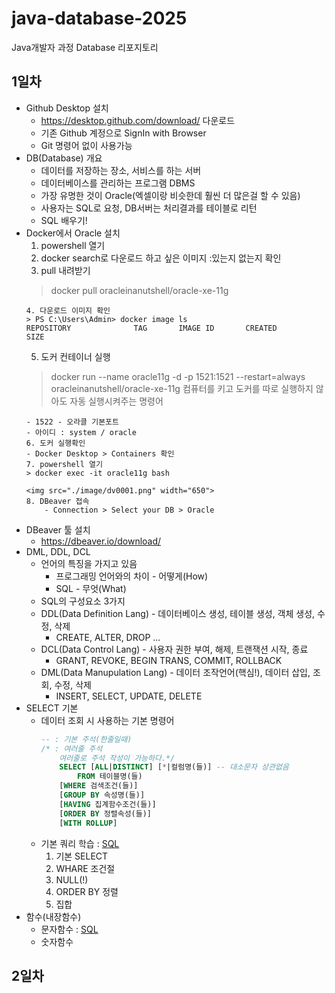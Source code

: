 # java-database-2025
Java개발자 과정 Database 리포지토리

## 1일차
- Github Desktop 설치
    - https://desktop.github.com/download/ 다운로드
    - 기존 Github 계정으로 SignIn with Browser
    - Git 명령어 없이 사용가능
- DB(Database) 개요
    - 데이터를 저장하는 장소, 서비스를 하는 서버
    - 데이터베이스를 관리하는 프로그램 DBMS
    - 가장 유명한 것이 Oracle(엑셀이랑 비슷한데 훨씬 더 많은걸 할 수 있음)
    - 사용자는 SQL로 요청, DB서버는 처리결과를 테이블로 리턴
    - SQL 배우기!
- Docker에서 Oracle 설치
    1. powershell 열기
    2. docker search로 다운로드 하고 싶은 이미지 :있는지 없는지 확인
    3. pull 내려받기
    > docker pull oracleinanutshell/oracle-xe-11g
    ```
    4. 다운로드 이미지 확인
    > PS C:\Users\Admin> docker image ls
    REPOSITORY              TAG       IMAGE ID       CREATED        SIZE
    ```
    5. 도커 컨테이너 실행
    > docker run --name oracle11g -d -p 1521:1521 --restart=always oracleinanutshell/oracle-xe-11g
                                                    컴퓨터를 키고 도커를 따로 실행하지 않아도 자동 실행시켜주는 명령어
    ```
    - 1522 - 오라클 기본포트
    - 아이디 : system / oracle
    6. 도커 실행확인
    - Docker Desktop > Containers 확인
    7. powershell 열기
    > docker exec -it oracle11g bash
    
    <img src="./image/dv0001.png" width="650">
    8. DBeaver 접속
        - Connection > Select your DB > Oracle
- DBeaver 툴 설치
    - https://dbeaver.io/download/
- DML, DDL, DCL
    - 언어의 특징을 가지고 있음
        - 프로그래밍 언어와의 차이 - 어떻게(How)
        - SQL - 무엇(What)
    - SQL의 구성요소 3가지
    - DDL(Data Definition Lang) - 데이터베이스 생성, 테이블 생성, 객체 생성, 수정, 삭제
        - CREATE, ALTER, DROP ...
    - DCL(Data Control Lang) - 사용자 권한 부여, 해제, 트랜잭션 시작, 종료
        - GRANT, REVOKE, BEGIN TRANS, COMMIT, ROLLBACK
    - DML(Data Manupulation Lang) - 데이터 조작언어(핵심!), 데이터 삽입, 조회, 수정, 삭제
        - INSERT, SELECT, UPDATE, DELETE
- SELECT 기본
    - 데이터 조회 시 사용하는 기본 명령어
        ```sql
        -- : 기본 주석(한줄일때)
        /* : 여러줄 주석
            여러줄로 주석 작성이 가능하다.*/
            SELECT [ALL|DISTINCT] [*|컬럼명(들)] -- 대소문자 상관없음
                FROM 테이블명(들)
            [WHERE 검색조건(들)]
            [GROUP BY 속성명(들)]
            [HAVING 집계함수조건(들)]
            [ORDER BY 정렬속성(들)]
            [WITH ROLLUP]

    - 기본 쿼리 학습 : [SQL](./day01/sql01_select기본.sql)
      1. 기본 SELECT
      2. WHARE 조건절
      3. NULL(!)
      4. ORDER BY 정렬
      5. 집합
- 함수(내장함수)
  - 문자함수 : [SQL](./day01/sql01_select기본.sql)
  - 숫자함수

## 2일차